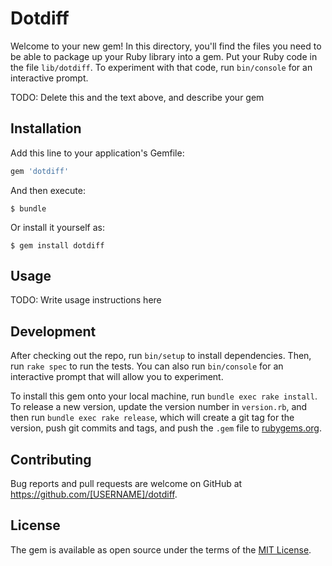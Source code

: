 # Dotdiff

Welcome to your new gem! In this directory, you'll find the files you need to be able to package up your Ruby library into a gem. Put your Ruby code in the file `lib/dotdiff`. To experiment with that code, run `bin/console` for an interactive prompt.

TODO: Delete this and the text above, and describe your gem

## Installation

Add this line to your application's Gemfile:

```ruby
gem 'dotdiff'
```

And then execute:

    $ bundle

Or install it yourself as:

    $ gem install dotdiff

## Usage

TODO: Write usage instructions here

## Development

After checking out the repo, run `bin/setup` to install dependencies. Then, run `rake spec` to run the tests. You can also run `bin/console` for an interactive prompt that will allow you to experiment.

To install this gem onto your local machine, run `bundle exec rake install`. To release a new version, update the version number in `version.rb`, and then run `bundle exec rake release`, which will create a git tag for the version, push git commits and tags, and push the `.gem` file to [rubygems.org](https://rubygems.org).

## Contributing

Bug reports and pull requests are welcome on GitHub at https://github.com/[USERNAME]/dotdiff.


## License

The gem is available as open source under the terms of the [MIT License](http://opensource.org/licenses/MIT).

